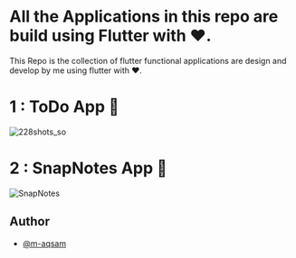 
# All the Applications in this repo are build using Flutter with ❤️.

This Repo is the collection of flutter functional applications are design and develop by me using flutter with ❤️.

# 1 : ToDo App 📱

![228shots_so](https://github.com/user-attachments/assets/78b90ea8-dec2-4332-9366-df60e78f935e)


# 2 : SnapNotes App 📱

![SnapNotes](https://github.com/user-attachments/assets/14071014-3d2a-40da-b0fe-423e9c6a06c0)



## Author

- [@m-aqsam](https://github.com/m-aqsam)




